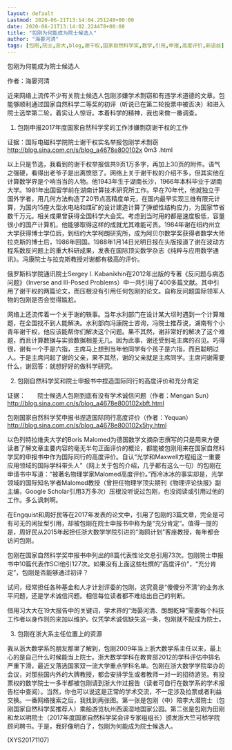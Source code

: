```yaml
---
layout: default
Lastmod: 2020-06-21T13:14:04.251248+00:00
date: 2020-06-21T13:14:02.224478+00:00
title: "包刚为何能成为院士候选人"
author: "海晏河清"
tags: [包刚,院士,浙大,blog,谢干权,国家自然科学奖,数学,引用,申报,高度评价,新语丝]
---
```


包刚为何能成为院士候选人

作者：海晏河清

近来网络上流传不少有关院士候选人包刚涉嫌学术剽窃和有违学术道德的文章。包能够顺利通过国家自然科学二等奖的初评（听说已在第二轮投票中被否决）和进入院士选举第二轮，着实让人惊讶。本着科学的精神，我也来做一番调查。

1. 包刚申报2017年度国家自然科学奖的工作涉嫌剽窃谢干权的工作

证据：国际电磁科学院院士谢干权实名举报包刚学术剽窃　　http://blog.sina.com.cn/s/blog_a4678e800102x 0m3 .html

以上只是节选，我看到的谢干权举报信共9页1万多字，再加上30页的附件。语气之强硬，看得出老爷子是出离愤怒了。网络上关于谢干权的介绍不多，但其实他在计算数学界是个响当当的人物。他1943年生于湖南长沙，1966年本科毕业于湖南大学。1981年出国留学前在湖南计算技术研究所工作。早在70年代，他就独立于国外学者，用几何方法构造了20节点高精度单元，在国内最早实现三维有限元计算，为国内15座大型水电站和煤矿的设计建造计算了弹塑性结构应力，为国家节省数千万元。相关成果曾获得全国科学大会奖。考虑到当时用的都是速度极低，容量很小的国产计算机，他能够取得这样的成就尤其难能可贵。1984年谢在纽约州立大学获得博士学位后，到纽约大学柯朗研究所，成为阿贝尔数学奖获得者数学大师拉克斯的博士后，1986年回国。1988年1月14日光明日报在头版报道了谢在波动方程系数反问题上的重大科研成果，发表在国际顶尖数学杂志《纯粹与应用数学通讯》。冯康院士与拉克斯教授对谢都有极高的评价。

俄罗斯科学院通讯院士Sergey I. Kabanikhin在2012年出版的专著《反问题与病态问题》（Inverse and Ill-Posed Problems）中一共引用了400多篇文献。其中引用了谢干权的两篇论文，而压根没有引用任何包刚的论文。自称反问题国际领军人物的包刚是否会觉得尴尬。

网络上还流传着一个关于谢的轶事。当年水利部门在设计某大坝时遇到一个计算难题，在全国找不到人能解决。水利部向冯康院士咨询，冯院士推荐说，湖南有个小青年谢干权，他应该能帮你们解决这个问题。果不其然，谢非常好的解决了这个难题，而且计算数据与实验数据相差无几。因为此事，谢还受到毛主席的召见。巧得很，谢有一个手是六指，主席马上想到当年他同学有个孩子是六指，而且聪明过人。于是主席问起了谢的父亲，果不其然，谢的父亲就是主席同学。主席问谢需要什么，谢回答：就想好好的做科学研究。

2. 包刚自然科学奖和院士申报书中捏造国际同行的高度评价和充分肯定

证据：　　院士候选人包刚到底有没有学术诚信问题（作者：Mengan Sun）　　http://blog.sina.com.cn/s/blog_a4678e800102xbft.html

包刚国家自然科学奖申报书捏造国际同行高度评价（作者：Yequan）　　http://blog.sina.com.cn/s/blog_a4678e800102x5hy.html

以色列特拉维夫大学的Boris Malomed为德国数学文摘杂志撰写的只是用来方便读者了解文章主要内容的毫无半句正面评价的概论，都能被包刚用来在国家自然科学奖的申报书中作为国际同行的高度评价。自认“光学和Maxwell方程组这一重要应用领域的国际学科带头人”（网上关于包的介绍，几乎都有这么一句）的包刚在申请书中写道：“被著名物理学家Malomed高度评价。”而冷冰冰的事实却是，光学领域的国际知名学者Malomed教授（曾担任物理学顶尖期刊《物理评论快报》副主编，Google Scholar引用3万多次）压根没听说过包刚，也没阅读或引用过他的工作。多么讽刺啊。

在Engquist和周好民等在2017年发表的论文中，引用了包刚的3篇文章，完全是可有可无的闲扯型引用，却被包刚在院士申报书中称为是“充分肯定”。值得一提的是，周好民从2015年起担任浙大数学学院引进的“海鸥计划”客座教授，每年都会访问包刚。

包刚在国家自然科学奖申报书中列出的8篇代表性论文总引用73次。包刚院士申报书中10篇代表作SCI他引127次。如果没有上面这些杜撰的“高度评价”，“充分肯定”，包刚是否能够通过初评？

试问，经常担任各种基金和人才计划评委的包刚，这究竟是“傻傻分不清”的业务水平问题，还是学术诚信问题。相信每位读者都不难给出自己的判断。

借用习大大在19大报告中的关键词，学术界的“海晏河清、朗朗乾坤”需要每个科技工作者以身作则的来加以维护。仅凭学术诚信缺失这一条，包刚就不配成为院士。

3. 包刚在浙大系主任位置上的资源

我从浙大数学系的朋友那里了解到，包刚2009年当上浙大数学系主任以来，最上心的是自己什么时候能当上院士。浙大数学学科在教育部2012的学科评估中排名严重下滑，最近又落选国家双一流大学重点学科名单。包刚在浙大数学学院举办的会议，对那些国内外的大牌教授，都会安排学生或者教师一对一的招待游览。有投票权的数学院士一多半都被包刚请到浙大作过报告（读者可自行在数学系的学术报告栏中查阅）。当然，你也可以说这是正常的学术交流，不一定涉及拉票或者利益交换。一番网络搜索之后，我找到两张图。第一张是包刚（中）陪李大潜院士（包刚国家自然科学奖推荐人）乘船游览杭州西溪湿地国家公园。第二张是包刚为田刚和龙以明院士（2017年度国家自然科学奖会评专家组组长）颁发浙大竺可桢学院顾问聘书。于是，我好像明白了，包刚为何能成为院士候选人。

(XYS20171107)

